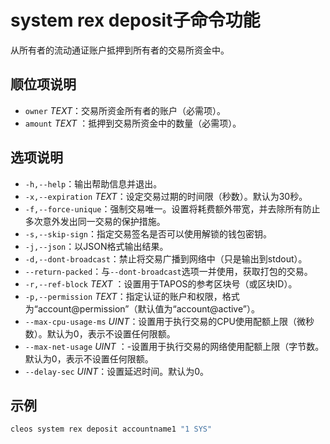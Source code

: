 # system rex deposit子命令功能

从所有者的流动通证账户抵押到所有者的交易所资金中。


## 顺位项说明

- `owner` _TEXT_：交易所资金所有者的账户（必需项）。
- `amount` _TEXT_ ：抵押到交易所资金中的数量（必需项）。

## 选项说明

- `-h,--help`：输出帮助信息并退出。
- `-x,--expiration` _TEXT_：设定交易过期的时间限（秒数）。默认为30秒。
- `-f,--force-unique`：强制交易唯一。设置将耗费额外带宽，并去除所有防止多次意外发出同一交易的保护措施。
- `-s,--skip-sign`：指定交易签名是否可以使用解锁的钱包密钥。
- `-j,--json`：以JSON格式输出结果。
- `-d,--dont-broadcast`：禁止将交易广播到网络中（只是输出到stdout）。
- `--return-packed`：与`--dont-broadcast`选项一并使用，获取打包的交易。
- `-r,--ref-block` _TEXT_ ：设置用于TAPOS的参考区块号（或区块ID）。
- `-p,--permission`  _TEXT_：指定认证的账户和权限，格式为“account@permission”（默认值为“account@active”）。
- `--max-cpu-usage-ms` _UINT_：设置用于执行交易的CPU使用配额上限（微秒数）。默认为0，表示不设置任何限额。
- `--max-net-usage` _UINT_ ：-设置用于执行交易的网络使用配额上限（字节数。默认为0，表示不设置任何限额。
- `--delay-sec` _UINT_：设置延迟时间。默认为0。

## 示例




```sh
cleos system rex deposit accountname1 "1 SYS"
```
